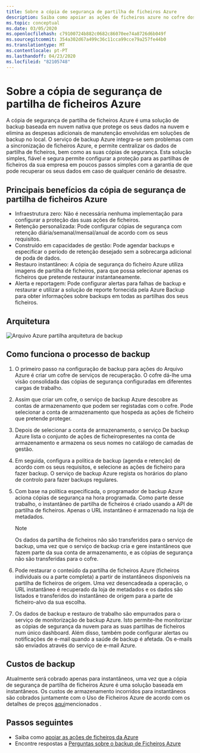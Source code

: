 ```yaml
---
title: Sobre a cópia de segurança de partilha de ficheiros Azure
description: Saiba como apoiar as ações de ficheiros azure no cofre dos Serviços de Recuperação
ms.topic: conceptual
ms.date: 03/05/2020
ms.openlocfilehash: c79100724b882c0682c86070ee74a8726d6b049f
ms.sourcegitcommit: 354a302d67a499c36c11cca99cce79a257fe44b0
ms.translationtype: MT
ms.contentlocale: pt-PT
ms.lasthandoff: 04/23/2020
ms.locfileid: "82105748"
---
```

# <a name="about-azure-file-share-backup"></a>Sobre a cópia de segurança de partilha de ficheiros Azure

A cópia de segurança de partilha de ficheiros Azure é uma solução de backup baseada em nuvem nativa que protege os seus dados na nuvem e elimina as despesas adicionais de manutenção envolvidas em soluções de backup no local. O serviço de backup Azure integra-se sem problemas com a sincronização de ficheiros Azure, e permite centralizar os dados de partilha de ficheiros, bem como as suas cópias de segurança. Esta solução simples, fiável e segura permite configurar a proteção para as partilhas de ficheiros da sua empresa em poucos passos simples com a garantia de que pode recuperar os seus dados em caso de qualquer cenário de desastre.

## <a name="key-benefits-of-azure-file-share-backup"></a>Principais benefícios da cópia de segurança de partilha de ficheiros Azure

* Infraestrutura zero: Não é necessária nenhuma implementação para configurar a proteção das suas ações de ficheiros.
* Retenção personalizada: Pode configurar cópias de segurança com retenção diária/semanal/mensal/anual de acordo com os seus requisitos.
* Construído em capacidades de gestão: Pode agendar backups e especificar o período de retenção desejado sem a sobrecarga adicional de poda de dados.
* Restauro instantâneo: A cópia de segurança do ficheiro Azure utiliza imagens de partilha de ficheiros, para que possa selecionar apenas os ficheiros que pretende restaurar instantaneamente.
* Alerta e reportagem: Pode configurar alertas para falhas de backup e restaurar e utilizar a solução de reporte fornecida pela Azure Backup para obter informações sobre backups em todas as partilhas dos seus ficheiros.

## <a name="architecture"></a>Arquitetura

![Arquivo Azure partilha arquitetura de backup](./media/azure-file-share-backup-overview/azure-file-shares-backup-architecture.png)

## <a name="how-the-backup-process-works"></a>Como funciona o processo de backup

1. O primeiro passo na configuração de backup para ações do Arquivo Azure é criar um cofre de serviços de recuperação. O cofre dá-lhe uma visão consolidada das cópias de segurança configuradas em diferentes cargas de trabalho.

2. Assim que criar um cofre, o serviço de backup Azure descobre as contas de armazenamento que podem ser registadas com o cofre. Pode selecionar a conta de armazenamento que hospeda as ações de ficheiro que pretende proteger.

3. Depois de selecionar a conta de armazenamento, o serviço De backup Azure lista o conjunto de ações de ficheiropresentes na conta de armazenamento e armazena os seus nomes no catálogo de camadas de gestão.

4. Em seguida, configura a política de backup (agenda e retenção) de acordo com os seus requisitos, e selecione as ações de ficheiro para fazer backup. O serviço de backup Azure regista os horários do plano de controlo para fazer backups regulares.

5. Com base na política especificada, o programador de backup Azure aciona cópias de segurança na hora programada. Como parte desse trabalho, o instantâneo de partilha de ficheiros é criado usando a API de partilha de ficheiros. Apenas o URL instantâneo é armazenado na loja de metadados.

    >[!NOTE]
    >Os dados da partilha de ficheiros não são transferidos para o serviço de backup, uma vez que o serviço de backup cria e gere instantâneos que fazem parte da sua conta de armazenamento, e as cópias de segurança não são transferidas para o cofre.

6. Pode restaurar o conteúdo da partilha de ficheiros Azure (ficheiros individuais ou a parte completa) a partir de instantâneos disponíveis na partilha de ficheiros de origem. Uma vez desencadeada a operação, o URL instantâneo é recuperado da loja de metadados e os dados são listados e transferidos do instantâneo de origem para a parte de ficheiro-alvo da sua escolha.

7. Os dados de backup e restauro de trabalho são empurrados para o serviço de monitorização de backup Azure. Isto permite-lhe monitorizar as cópias de segurança da nuvem para as suas partilhas de ficheiros num único dashboard. Além disso, também pode configurar alertas ou notificações de e-mail quando a saúde de backup é afetada. Os e-mails são enviados através do serviço de e-mail Azure.

## <a name="backup-costs"></a>Custos de backup

Atualmente será cobrado apenas para instantâneos, uma vez que a cópia de segurança de partilha de ficheiros Azure é uma solução baseada em instantâneos. Os custos de armazenamento incorridos para instantâneos são cobrados juntamente com o Uso de Ficheiros Azure de acordo com os detalhes de preços [aqui](https://azure.microsoft.com/pricing/details/storage/files/)mencionados .

## <a name="next-steps"></a>Passos seguintes

* Saiba como [apoiar as ações de ficheiros da Azure](backup-afs.md)
* Encontre respostas a [Perguntas sobre o backup de Ficheiros Azure](backup-azure-files-faq.md)
